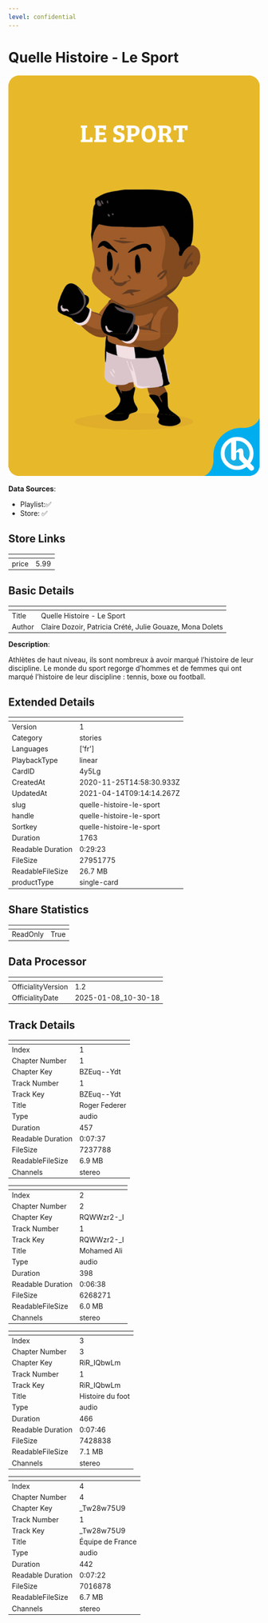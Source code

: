 ```yaml
---
level: confidential
---
```

# Quelle Histoire - Le Sport

![card_[4y5Lg].png](../../img/cards/card_[4y5Lg].png)

**Data Sources**: 

- Playlist:✅
- Store: ✅


## Store Links

| <!-- --> | <!-- --> |
| - | - |
| price | 5.99 |


## Basic Details

| <!-- --> | <!-- --> |
| - | - |
| Title | Quelle Histoire - Le Sport |
| Author | Claire Dozoir, Patricia Crété, Julie Gouaze, Mona Dolets |

**Description**:

Athlètes de haut niveau, ils sont nombreux à avoir marqué l’histoire de leur discipline. Le monde du sport regorge d’hommes et de femmes qui ont marqué l’histoire de leur discipline : tennis, boxe ou football.


## Extended Details

| <!-- --> | <!-- --> |
| - | - |
| Version | 1 |
| Category | stories |
| Languages | ['fr'] |
| PlaybackType | linear |
| CardID | 4y5Lg |
| CreatedAt | 2020-11-25T14:58:30.933Z |
| UpdatedAt | 2021-04-14T09:14:14.267Z |
| slug | quelle-histoire-le-sport |
| handle | quelle-histoire-le-sport |
| Sortkey | quelle-histoire-le-sport |
| Duration | 1763 |
| Readable Duration | 0:29:23 |
| FileSize | 27951775 |
| ReadableFileSize | 26.7 MB |
| productType | single-card |


## Share Statistics

| <!-- --> | <!-- --> |
| - | - |
| ReadOnly | True |


## Data Processor

| <!-- --> | <!-- --> |
| - | - |
| OfficialityVersion | 1.2
| OfficialityDate | 2025-01-08_10-30-18


## Track Details

| <!-- --> | <!-- --> |
| - | - |
| Index | 1 |
| Chapter Number | 1 |
| Chapter Key | BZEuq--Ydt |
| Track Number | 1 |
| Track Key | BZEuq--Ydt |
| Title | Roger Federer |
| Type | audio |
| Duration | 457 |
| Readable Duration | 0:07:37 |
| FileSize | 7237788 |
| ReadableFileSize | 6.9 MB |
| Channels | stereo |

| <!-- --> | <!-- --> |
| - | - |
| Index | 2 |
| Chapter Number | 2 |
| Chapter Key | RQWWzr2-_I |
| Track Number | 1 |
| Track Key | RQWWzr2-_I |
| Title | Mohamed Ali |
| Type | audio |
| Duration | 398 |
| Readable Duration | 0:06:38 |
| FileSize | 6268271 |
| ReadableFileSize | 6.0 MB |
| Channels | stereo |

| <!-- --> | <!-- --> |
| - | - |
| Index | 3 |
| Chapter Number | 3 |
| Chapter Key | RiR_IQbwLm |
| Track Number | 1 |
| Track Key | RiR_IQbwLm |
| Title | Histoire du foot |
| Type | audio |
| Duration | 466 |
| Readable Duration | 0:07:46 |
| FileSize | 7428838 |
| ReadableFileSize | 7.1 MB |
| Channels | stereo |

| <!-- --> | <!-- --> |
| - | - |
| Index | 4 |
| Chapter Number | 4 |
| Chapter Key | _Tw28w75U9 |
| Track Number | 1 |
| Track Key | _Tw28w75U9 |
| Title | Équipe de France |
| Type | audio |
| Duration | 442 |
| Readable Duration | 0:07:22 |
| FileSize | 7016878 |
| ReadableFileSize | 6.7 MB |
| Channels | stereo |

